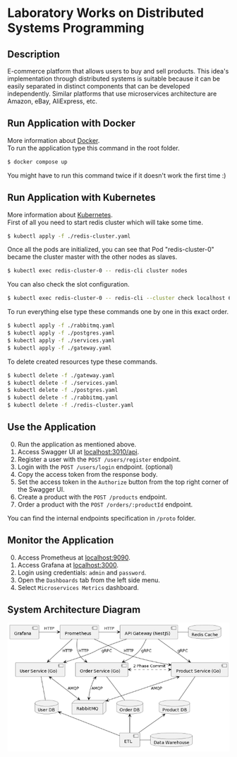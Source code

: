 # Laboratory Works on Distributed Systems Programming

## Description

E-commerce platform that allows users to buy and sell products. This idea's implementation through distributed systems is suitable because it can be easily separated in distinct components that can be developed independently. Similar platforms that use microservices architecture are Amazon, eBay, AliExpress, etc.

## Run Application with Docker

More information about [Docker](https://www.docker.com/).  
To run the application type this command in the root folder.

```bash
$ docker compose up
```

You might have to run this command twice if it doesn't work the first time :)

## Run Application with Kubernetes

More information about [Kubernetes](https://kubernetes.io/).  
First of all you need to start redis cluster which will take some time.

```bash
$ kubectl apply -f ./redis-cluster.yaml
```

Once all the pods are initialized, you can see that Pod "redis-cluster-0" became the cluster master with the other nodes as slaves.

```bash
$ kubectl exec redis-cluster-0 -- redis-cli cluster nodes
```

You can also check the slot configuration.

```bash
$ kubectl exec redis-cluster-0 -- redis-cli --cluster check localhost 6379
```

To run everything else type these commands one by one in this exact order.

```bash
$ kubectl apply -f ./rabbitmq.yaml
$ kubectl apply -f ./postgres.yaml
$ kubectl apply -f ./services.yaml
$ kubectl apply -f ./gateway.yaml
```

To delete created resources type these commands.

```bash
$ kubectl delete -f ./gateway.yaml
$ kubectl delete -f ./services.yaml
$ kubectl delete -f ./postgres.yaml
$ kubectl delete -f ./rabbitmq.yaml
$ kubectl delete -f ./redis-cluster.yaml
```

## Use the Application

0. Run the application as mentioned above.
1. Access Swagger UI at [localhost:3010/api](http://localhost:3010/api).
2. Register a user with the `POST /users/register` endpoint.
3. Login with the `POST /users/login` endpoint. (optional)
4. Copy the access token from the response body.
5. Set the access token in the `Authorize` button from the top right corner of the Swagger UI.
6. Create a product with the `POST /products` endpoint.
7. Order a product with the `POST /orders/:productId` endpoint.

You can find the internal endpoints specification in `/proto` folder.

## Monitor the Application

0. Access Prometheus at [localhost:9090](http://localhost:9090).
1. Access Grafana at [localhost:3000](http://localhost:3000).
2. Login using credentials: `admin` and `password`.
3. Open the `Dashboards` tab from the left side menu.
4. Select `Microservices Metrics` dashboard.

## System Architecture Diagram

![Diagram](https://github.com/Marcel-MD/pad-labs/blob/main/diagram.png)
